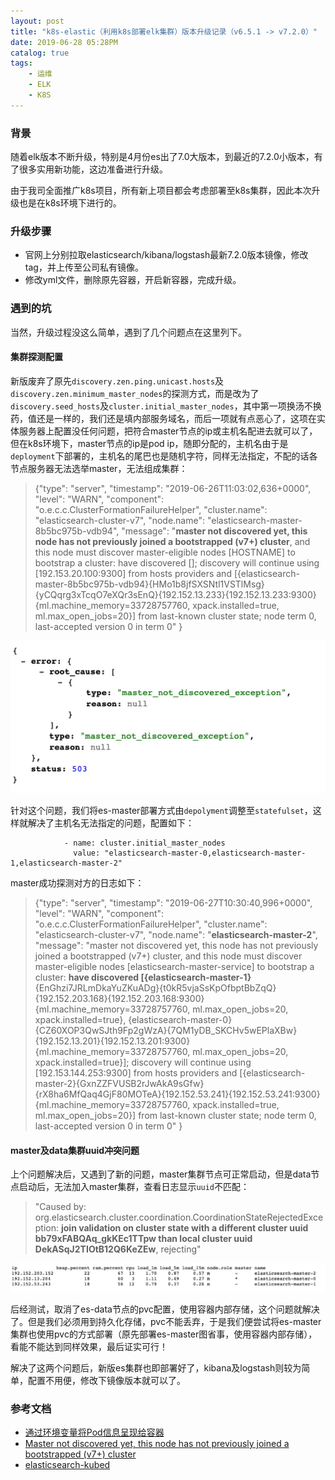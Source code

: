 ```yaml
---
layout: post
title: "k8s-elastic（利用k8s部署elk集群）版本升级记录（v6.5.1 -> v7.2.0）"
date: 2019-06-28 05:28PM
catalog: true
tags:
    - 运维
    - ELK
    - K8S
---
```


### 背景

随着elk版本不断升级，特别是4月份es出了7.0大版本，到最近的7.2.0小版本，有了很多实用新功能，这边准备进行升级。

由于我司全面推广k8s项目，所有新上项目都会考虑部署至k8s集群，因此本次升级也是在k8s环境下进行的。

### 升级步骤

- 官网上分别拉取elasticsearch/kibana/logstash最新7.2.0版本镜像，修改tag，并上传至公司私有镜像。
- 修改yml文件，删除原先容器，开启新容器，完成升级。

### 遇到的坑

当然，升级过程没这么简单，遇到了几个问题点在这里列下。

#### 集群探测配置

新版废弃了原先`discovery.zen.ping.unicast.hosts`及`discovery.zen.minimum_master_nodes`的探测方式，而是改为了`discovery.seed_hosts`及`cluster.initial_master_nodes`，其中第一项换汤不换药，值还是一样的，我们还是填内部服务域名，而后一项就有点恶心了，这项在实体服务器上配置没任何问题，把符合master节点的ip或主机名配进去就可以了，但在k8s环境下，master节点的ip是pod ip，随即分配的，主机名由于是`deployment`下部署的，主机名的尾巴也是随机字符，同样无法指定，不配的话各节点服务器无法选举master，无法组成集群：

> {"type": "server", "timestamp": "2019-06-26T11:03:02,636+0000", "level": "WARN", "component": "o.e.c.c.ClusterFormationFailureHelper", "cluster.name": "elasticsearch-cluster-v7", "node.name": "elasticsearch-master-8b5bc975b-vdb94",  "message": "**master not discovered yet, this node has not previously joined a bootstrapped (v7+) cluster**, and this node must discover master-eligible nodes [HOSTNAME] to bootstrap a cluster: have discovered []; discovery will continue using [192.153.20.100:9300] from hosts providers and [{elasticsearch-master-8b5bc975b-vdb94}{HMo1b8jfSXSNtl1VSTlMsg}{yCQqrg3xTcqO7eXQr3sEnQ}{192.152.13.233}{192.152.13.233:9300}{ml.machine_memory=33728757760, xpack.installed=true, ml.max_open_jobs=20}] from last-known cluster state; node term 0, last-accepted version 0 in term 0"  }

![img](/img/in-post/post-190628-k8s-elastic-upgrade/WechatIMG3009.jpeg)

针对这个问题，我们将es-master部署方式由`depolyment`调整至`statefulset`，这样就解决了主机名无法指定的问题，配置如下：

```
            - name: cluster.initial_master_nodes
              value: "elasticsearch-master-0,elasticsearch-master-1,elasticsearch-master-2"
```

master成功探测对方的日志如下：

> {"type": "server", "timestamp": "2019-06-27T10:30:40,996+0000", "level": "WARN", "component": "o.e.c.c.ClusterFormationFailureHelper", "cluster.name": "elasticsearch-cluster-v7", "node.name": "**elasticsearch-master-2**",  "message": "master not discovered yet, this node has not previously joined a bootstrapped (v7+) cluster, and this node must discover master-eligible nodes [elasticsearch-master-service] to bootstrap a cluster: **have discovered [{elasticsearch-master-1}**{EnGhzi7JRLmDkaYuZKuADg}{t0kR5vjaSsKpOfbptBbZqQ}{192.152.203.168}{192.152.203.168:9300}{ml.machine_memory=33728757760, ml.max_open_jobs=20, xpack.installed=true}, {elasticsearch-master-0}{CZ60XOP3QwSJth9Fp2gWzA}{7QM1yDB_SKCHv5wEPlaXBw}{192.152.13.201}{192.152.13.201:9300}{ml.machine_memory=33728757760, ml.max_open_jobs=20, xpack.installed=true}]; discovery will continue using [192.153.144.253:9300] from hosts providers and [{elasticsearch-master-2}{GxnZZFVUSB2rJwAkA9sGfw}{rX8ha6MfQaq4GjF80MOTeA}{192.152.53.241}{192.152.53.241:9300}{ml.machine_memory=33728757760, xpack.installed=true, ml.max_open_jobs=20}] from last-known cluster state; node term 0, last-accepted version 0 in term 0"  }

#### master及data集群uuid冲突问题

上个问题解决后，又遇到了新的问题，master集群节点可正常启动，但是data节点启动后，无法加入master集群，查看日志显示`uuid`不匹配：

> "Caused by: org.elasticsearch.cluster.coordination.CoordinationStateRejectedException: **join validation on cluster state with a different cluster uuid bb79xFABQAq_gkKEc1TTpw than local cluster uuid DekASqJ2TIOtB12Q6KeZEw**, rejecting"

![img](/img/in-post/post-190628-k8s-elastic-upgrade/WechatIMG3011.jpeg)

后经测试，取消了es-data节点的pvc配置，使用容器内部存储，这个问题就解决了。但是我们必须用到持久化存储，pvc不能丢弃，于是我们便尝试将es-master集群也使用pvc的方式部署（原先部署es-master图省事，使用容器内部存储），看能不能达到同样效果，最后证实可行！

解决了这两个问题后，新版es集群也即部署好了，kibana及logstash则较为简单，配置不用便，修改下镜像版本就可以了。

### 参考文档

- [通过环境变量将Pod信息呈现给容器](https://kubernetes.io/zh/docs/tasks/inject-data-application/environment-variable-expose-pod-information/)  
- [Master not discovered yet, this node has not previously joined a bootstrapped (v7+) cluster](https://discuss.elastic.co/t/master-not-discovered-yet-this-node-has-not-previously-joined-a-bootstrapped-v7-cluster/176304)  
- [elasticsearch-kubed](https://github.com/jswidler/elasticsearch-kubed)